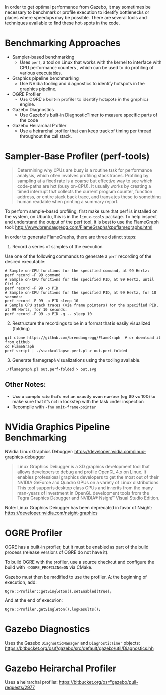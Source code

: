 In order to get optimal performance from Gazebo, it may sometimes be necessary to benchmark or profile execution to identify bottlenecks or places where speedups may be possible.  There are several tools and techniques available to find these hot-spots in the code.

# Benchmarking Approaches #

* Sampler-based benchmarking
    * Uses `perf`, a tool on Linux that works with the kernel to interface with CPU performance counters , which can be used to do profiling of various executables.
* Graphics pipeline benchmarking
    * Use NVidia tooling and diagnostics to identify hotspots in the graphics pipeline.
* OGRE Profiler
    * Use OGRE's built-in profiler to identify hotspots in the graphics engine.
* Gazebo Diagnostics
    * Use Gazebo's built-in DiagnosticTimer to measure specific parts of the code
* Gazebo Heirarchal Profiler
    * Use a heirarchal profiler that can keep track of timing per thread throughout the call stack.

# Sampler-Base Profiler (perf-tools) #

> Determining why CPUs are busy is a routine task for performance analysis, which often involves profiling stack traces. Profiling by sampling at a fixed rate is a coarse but effective way to see which code-paths are hot (busy on-CPU). It usually works by creating a timed interrupt that collects the current program counter, function address, or entire stack back trace, and translates these to something human readable when printing a summary report.

To perform sample-based profiling, first make sure that perf is installed on the system, on Ubuntu, this is in the `linux-tools` package.  To help inspect and understand the output of the perf tool, it is best to use the FlameGraph tool: http://www.brendangregg.com/FlameGraphs/cpuflamegraphs.html

In order to generate FlameGraphs, there are three distinct steps:

1. Record a series of samples of the execution

Use one of the following commands to generate a `perf` recording of the desired executable:
```
# Sample on-CPU functions for the specified command, at 99 Hertz: 
perf record -F 99 command 
# Sample on-CPU functions for the specified PID, at 99 Hertz, until Ctrl-C: 
perf record -F 99 -p PID 
# Sample on-CPU functions for the specified PID, at 99 Hertz, for 10 seconds: 
perf record -F 99 -p PID sleep 10 
# Sample CPU stack traces (via frame pointers) for the specified PID, at 99 Hertz, for 10 seconds: 
perf record -F 99 -p PID -g -- sleep 10 
```

2. Restructure the recordings to be in a format that is easily visualized (folding)
```
git clone https://github.com/brendangregg/FlameGraph  # or download it from github
cd FlameGraph
perf script | ./stackcollapse-perf.pl > out.perf-folded
```

3. Generate flamegraph visualizations using the tooling available.
```
./flamegraph.pl out.perf-folded > out.svg
```

## Other Notes:

* Use a sample rate that’s not an exactly even number (eg 99 vs 100) to make sure that it’s not in lockstep with the task under inspection
* Recompile with `-fno-omit-frame-pointer`

# NVidia Graphics Pipeline Benchmarking #

NVidia Linux Graphics Debugger: https://developer.nvidia.com/linux-graphics-debugger

> Linux Graphics Debugger is a 3D graphics development tool that allows developers to debug and profile OpenGL 4.x on Linux. It enables professional graphics developers to get the most out of their NVIDIA GeForce and Quadro GPUs on a variety of Linux distributions. This tool supports desktop class GPUs and inherits from the many man-years of investment in OpenGL development tools from the Tegra Graphics Debugger and NVIDIA® Nsight™ Visual Studio Edition.

Note: Linux Graphics Debugger has been deprecated in favor of Nsight: https://developer.nvidia.com/nsight-graphics

# OGRE Profiler #

OGRE has a built-in profiler, but it must be enabled as part of the build process (release versions of OGRE do not have it).

To build OGRE with the profiler, use a source checkout and configure the build with `-DOGRE_PROFILING=ON` via CMake.

Gazebo must then be modified to use the profiler.  At the beginning of execution, add:

```
Ogre::Profiler::getSingleton().setEnabled(true);
```
And at the end of execution: 

```
Ogre::Profiler.getSingleton().logResults();
```

# Gazebo Diagnostics #

Uses the Gazebo `DiagnosticManager` and `DiagnosticTimer` objects: https://bitbucket.org/osrf/gazebo/src/default/gazebo/util/Diagnostics.hh


# Gazebo Heirarchal Profiler #

Uses a heirarchal profiler: https://bitbucket.org/osrf/gazebo/pull-requests/2977